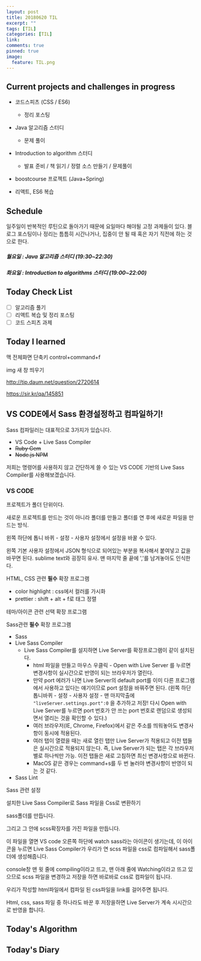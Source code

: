 ```yaml
---
layout: post
title: 20180620 TIL
excerpt: ""
tags: [TIL]
categories: [TIL]
link:
comments: true
pinned: true
image:
  feature: TIL.png
---
```


## Current projects and challenges in progress

- 코드스피츠 (CSS / ES6)

  - 정리 포스팅

- Java 알고리즘 스터디 

  - 문제 풀이

- Introduction to algorithm 스터디

  - 발표 준비 / 책 읽기 / 정렬 소스 만들기 / 문제풀이

- boostcourse 프로젝트 (Java+Spring)

- 리액트, ES6 복습

  

## Schedule

일주일이 반복적인 루틴으로 돌아가기 때문에 요일마다 해야될 고정 과제들이 있다. 블로그 포스팅이나 정리는 틈틈히 시간나거나, 집중이 안 될 때 혹은 자기 직전에 하는 것으로 한다.

##### 월요일 : Java 알고리즘 스터디  (19:30~22:30)

##### 화요일 : Introduction to algorithms 스터디 (19:00~22:00)

## Today Check List

- [ ] 알고리즘 풀기
- [ ] 리액트 복습 및 정리 포스팅
- [ ] 코드 스피츠 과제

## Today I learned

맥 전체화면 단축키 control+command+f



img 새 창 띄우기 

http://tip.daum.net/question/2720614

https://sir.kr/qa/145851



## VS CODE에서 Sass 환경설정하고 컴파일하기!

Sass 컴파일러는 대표적으로 3가지가 있습니다.

* VS Code + Live Sass Compiler
* ~~Ruby Gem~~
* ~~Node.js NPM~~

저희는 명령어를 사용하지 않고 간단하게 쓸 수 있는 VS CODE 기반의 Live Sass Compiler를 사용해보겠습니다.



### VS CODE

프로젝트가 폴더 단위이다.

새로운 프로젝트를 만드는 것이 아니라 폴더를 만들고 폴더를 연 후에 새로운 파일을 만드는 방식.

왼쪽 하단에 톱니 바퀴 - 설정 - 사용자 설정에서 설정을 바꿀 수 있다.

왼쪽 기본 사용자 설정에서 JSON 형식으로 되어있는 부분을 복사해서 붙여넣고 값을 바꾸면 된다. sublime text와 굉장히 유사. 맨 마지막 줄 끝에 ','를 남겨놓아도 인식한다.



HTML, CSS 관련 **필수** 확장 프로그램

* color highlight : css에서 컬러를 가시화
* prettier : shift + alt + f로 태그 정렬



테마/아이콘 관련 선택 확장 프로그램



Sass관련 **필수** 확장 프로그램

* Sass
* Live Sass Compiler
  * Live Sass Compiler를 설지하면 Live Server를 확장프로그램이 같이 설치된다.
    * html 파일을 만들고 마우스 우클릭 - Open with Live Server 를 누르면 변경사항이 실시간으로 반영이 되는 브라우저가 열린다.
    * 만약 port 에러가 나면 Live Server의 default port를 이미 다른 프로그램에서 사용하고 있다는 얘기이므로 port 설정을 바꿔주면 된다. (왼쪽 하단 톱니바퀴 - 설정 - 사용자 설정 - 맨 마지막출에 ```"liveServer.settings.port":0``` 을 추가하고 저장! 다시 Open with Live Server를 누르면 port 번호가 안 쓰는 port 번호로 랜덤으로 생성되면서 열리는 것을 확인할 수 있다.)
    * 여러 브라우저(IE, Chrome, Firefox)에서 같은 주소를 띄워놓아도 변경사항이 동시에 적용된다.
    * 여러 탭이 열렸을 때는 새로 열린 탭만 Live Server가 적용되고 이전 탭들은 실시간으로 적용되지 않는다. 즉, Live Server가 되는 탭은 각 브라우저 별로 하나씩만 가능. 이전 탭들은 새로 고침하면 최신 변경사항으로 바뀐다.
    * MacOS 같은 경우는 command+s를 두 번 눌러야 변경사항이 반영이 되는 것 같다.
* Sass Lint



Sass 관련 설정

설치한 Live Sass Compiler로 Sass 파일을 Css로 변환하기

sass폴더를 만듭니다.

그리고 그 안에 scss확장자를 가진 파일을 만듭니다.

이 파일을 열면 VS code 오른쪽 하단에 watch sass라는 아이콘이 생기는데, 이 아이콘을 누르면 Live Sass Compiler가 우리가 연 scss 파일을 css로 컴파일해서 sass폴더에 생성해줍니다.

console창 맨 윗 줄에 compiling이라고 뜨고, 맨 아래 줄에 Watching이라고 뜨고 있으므로 scss 파일을 변경하고 저장을 하면 바로바로 css로 컴파일이 됩니다.

우리가 작성할 html파일에서 컴파일 된 css파일을 link를 걸어주면 됩니다.

Html, css, sass 파일 중 하나라도 바꾼 후 저장을하면 Live Server가 계속 시시간으로 반영을 합니다.



## Today's Algorithm



## Today's Diary

